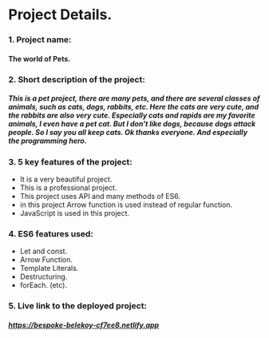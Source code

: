 
# Project Details.

### 1. Project name:
#### The world of Pets.

### 2. Short description of the project:
##### This is a pet project, there are many pets, and there are several classes of animals, such as cats, dogs, rabbits, etc. Here the cats are very cute, and the rabbits are also very cute. Especially cats and rapids are my favorite animals, I even have a pet cat. But I don't like dogs, because dogs attack people. So I say you all keep cats. Ok thanks everyone. And especially the programming hero.

### 3. 5 key features of the project:
- It is a very beautiful project.
- This is a professional project.
- This project uses API and many methods of ES6.
- in this project Arrow function is used instead of regular function.
- JavaScript is used in this project.

### 4. ES6 features used:
- Let and const.
- Arrow Function.
- Template Literals.
- Destructuring.
- forEach. (etc).

### 5. Live link to the deployed project:
##### https://bespoke-belekoy-cf7ee8.netlify.app